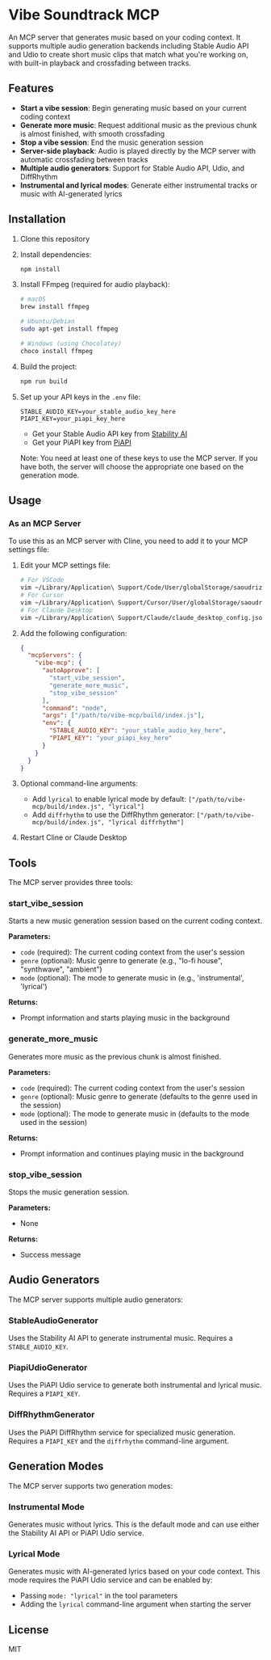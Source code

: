# Vibe Soundtrack MCP

An MCP server that generates music based on your coding context. It supports multiple audio generation backends including Stable Audio API and Udio to create short music clips that match what you're working on, with built-in playback and crossfading between tracks.

## Features

- **Start a vibe session**: Begin generating music based on your current coding context
- **Generate more music**: Request additional music as the previous chunk is almost finished, with smooth crossfading
- **Stop a vibe session**: End the music generation session
- **Server-side playback**: Audio is played directly by the MCP server with automatic crossfading between tracks
- **Multiple audio generators**: Support for Stable Audio API, Udio, and DiffRhythm
- **Instrumental and lyrical modes**: Generate either instrumental tracks or music with AI-generated lyrics

## Installation

1. Clone this repository
2. Install dependencies:
   ```bash
   npm install
   ```
3. Install FFmpeg (required for audio playback):

   ```bash
   # macOS
   brew install ffmpeg

   # Ubuntu/Debian
   sudo apt-get install ffmpeg

   # Windows (using Chocolatey)
   choco install ffmpeg
   ```

4. Build the project:
   ```bash
   npm run build
   ```
5. Set up your API keys in the `.env` file:

   ```
   STABLE_AUDIO_KEY=your_stable_audio_key_here
   PIAPI_KEY=your_piapi_key_here
   ```

   - Get your Stable Audio API key from [Stability AI](https://platform.stability.ai/)
   - Get your PiAPI key from [PiAPI](https://piapi.io/)

   Note: You need at least one of these keys to use the MCP server. If you have both, the server will choose the appropriate one based on the generation mode.

## Usage

### As an MCP Server

To use this as an MCP server with Cline, you need to add it to your MCP settings file:

1. Edit your MCP settings file:

   ```bash
   # For VSCode
   vim ~/Library/Application\ Support/Code/User/globalStorage/saoudrizwan.claude-dev/settings/cline_mcp_settings.json
   # For Cursor
   vim ~/Library/Application\ Support/Cursor/User/globalStorage/saoudrizwan.claude-dev/settings/cline_mcp_settings.json
   # For Claude Desktop
   vim ~/Library/Application\ Support/Claude/claude_desktop_config.json
   ```

2. Add the following configuration:

   ```json
   {
     "mcpServers": {
       "vibe-mcp": {
         "autoApprove": [
           "start_vibe_session",
           "generate_more_music",
           "stop_vibe_session"
         ],
         "command": "node",
         "args": ["/path/to/vibe-mcp/build/index.js"],
         "env": {
           "STABLE_AUDIO_KEY": "your_stable_audio_key_here",
           "PIAPI_KEY": "your_piapi_key_here"
         }
       }
     }
   }
   ```

3. Optional command-line arguments:

   - Add `lyrical` to enable lyrical mode by default: `["/path/to/vibe-mcp/build/index.js", "lyrical"]`
   - Add `diffrhythm` to use the DiffRhythm generator: `["/path/to/vibe-mcp/build/index.js", "lyrical diffrhythm"]`

4. Restart Cline or Claude Desktop

## Tools

The MCP server provides three tools:

### start_vibe_session

Starts a new music generation session based on the current coding context.

**Parameters:**

- `code` (required): The current coding context from the user's session
- `genre` (optional): Music genre to generate (e.g., "lo-fi house", "synthwave", "ambient")
- `mode` (optional): The mode to generate music in (e.g., 'instrumental', 'lyrical')

**Returns:**

- Prompt information and starts playing music in the background

### generate_more_music

Generates more music as the previous chunk is almost finished.

**Parameters:**

- `code` (required): The current coding context from the user's session
- `genre` (optional): Music genre to generate (defaults to the genre used in the session)
- `mode` (optional): The mode to generate music in (defaults to the mode used in the session)

**Returns:**

- Prompt information and continues playing music in the background

### stop_vibe_session

Stops the music generation session.

**Parameters:**

- None

**Returns:**

- Success message

## Audio Generators

The MCP server supports multiple audio generators:

### StableAudioGenerator

Uses the Stability AI API to generate instrumental music. Requires a `STABLE_AUDIO_KEY`.

### PiapiUdioGenerator

Uses the PiAPI Udio service to generate both instrumental and lyrical music. Requires a `PIAPI_KEY`.

### DiffRhythmGenerator

Uses the PiAPI DiffRhythm service for specialized music generation. Requires a `PIAPI_KEY` and the `diffrhythm` command-line argument.

## Generation Modes

The MCP server supports two generation modes:

### Instrumental Mode

Generates music without lyrics. This is the default mode and can use either the Stability AI API or PiAPI Udio service.

### Lyrical Mode

Generates music with AI-generated lyrics based on your code context. This mode requires the PiAPI Udio service and can be enabled by:

- Passing `mode: "lyrical"` in the tool parameters
- Adding the `lyrical` command-line argument when starting the server

## License

MIT
